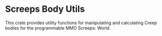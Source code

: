 # Screeps Body Utils

This crate provides utility functions for manipulating and calculating Creep bodies for the programmable MMO Screeps: World.


